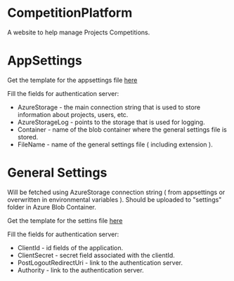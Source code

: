 # CompetitionPlatform

A website to help manage Projects Competitions.

# AppSettings

Get the template for the appsettings file [here](https://github.com/LykkeCity/CompetitionPlatform/blob/master/appsettings_template.json)

Fill the fields for authentication server:

* AzureStorage - the main connection string that is used to store information about projects, users, etc.
* AzureStorageLog - points to the storage that is used for logging.
* Container - name of the blob container where the general settings file is stored.
* FileName - name of the general settings file ( including extension ).

# General Settings

Will be fetched using AzureStorage connection string ( from appsettings or overwritten in environmental variables ). Should be uploaded to "settings" folder in Azure Blob Container.

Get the template for the settins file [here](https://github.com/LykkeCity/CompetitionPlatform/blob/master/generalsettings_template.json)

Fill the fields for authentication server:

* ClientId - id fields of the application.
* ClientSecret - secret field associated with the clientId.
* PostLogoutRedirectUri - link to the authentication server.
* Authority - link to the authentication server.

